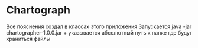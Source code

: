 # Chartograph
Все пояснения создал в классах этого приложения
Запускается java -jar chartographer-1.0.0.jar + указывается абсолютный путь к папке где будут храниться файлы
